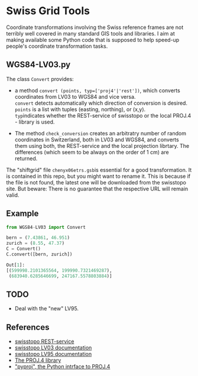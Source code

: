# Swiss Grid Tools

Coordinate transformations involving the Swiss reference frames are
not terribly well covered in many standard GIS tools and
libraries. I aim at making available some Python code that is
supposed to help speed-up people's coordinate transformation tasks.


## WGS84-LV03.py
The class `Convert` provides:

+ a method `convert (points, typ=['proj4'|'rest'])`, which converts
    coordinates from LV03 to WGS84 and vice versa.<br />
    `convert` detects automatically which direction of conversion is desired.<br />
    `points` is a list with tuples (easting, northing), or (x,y).<br />
	`typ`indicates whether the REST-service of swisstopo or the local
	 PROJ.4 - library is used. 

+ The method `check_conversion` creates an arbitratry number of random coordinates
    in Switzerland, both in LV03 and WGS84, and converts them using both,
	the REST-service and the local projection librtary. The differences
	(which seem to be always on the order of 1 cm) are returned.


The "shiftgrid" file `chenyx06etrs.gsb`is essential for a good
transformation. It is contained in this repo, but you might want to
rename it. This is because if the file is not found, the latest one
will be downloaded from the swisstopo site. But beware: There is no
guarantee that the respective URL will remain valid.

## Example

~~~Python
from WGS84-LV03 import Convert

bern = (7.43861, 46.951)
zurich = (8.55, 47.37)
C = Convert()
C.convert([bern, zurich])

Out[1]: 
[(599998.2101365564, 199990.7321469287),
 (683940.6285646699, 247167.5578803884)]
~~~

## TODO

+ Deal with the "new" LV95.

## References
+ [swisstopo REST-service](http://www.swisstopo.admin.ch/internet/swisstopo/en/home/products/software/products/m2m.html)
+ [swisstopo LV03 documentation](http://www.swisstopo.admin.ch/internet/swisstopo/en/home/topics/survey/sys/refsys/switzerland.parsysrelated1.37696.downloadList.97912.DownloadFile.tmp/swissprojectionen.pdf)
+ [swisstopo LV95 documentation](http://www.swisstopo.admin.ch/internet/swisstopo/en/home/topics/survey/sys/frames.parsysrelated1.91518.downloadList.64544.DownloadFile.tmp/broschlv95de.pdf)
+ [The PROJ.4 library](http://trac.osgeo.org/proj/)
+ ["pyproj", the Python intrface to PROJ.4](http://jswhit.github.io/pyproj/)

